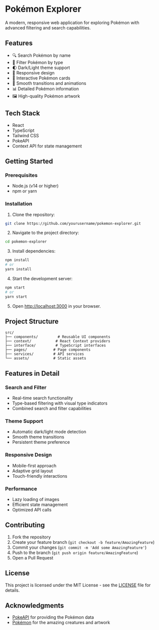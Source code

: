 # Pokémon Explorer

A modern, responsive web application for exploring Pokémon with advanced filtering and search capabilities.

## Features

- 🔍 Search Pokémon by name
- 🎨 Filter Pokémon by type
- 🌓 Dark/Light theme support
- 📱 Responsive design
- 🎯 Interactive Pokémon cards
- 🔄 Smooth transitions and animations
- 📊 Detailed Pokémon information
- 🖼️ High-quality Pokémon artwork

## Tech Stack

- React
- TypeScript
- Tailwind CSS
- PokeAPI
- Context API for state management

## Getting Started

### Prerequisites

- Node.js (v14 or higher)
- npm or yarn

### Installation

1. Clone the repository:
```bash
git clone https://github.com/yourusername/pokemon-explorer.git
```

2. Navigate to the project directory:
```bash
cd pokemon-explorer
```

3. Install dependencies:
```bash
npm install
# or
yarn install
```

4. Start the development server:
```bash
npm start
# or
yarn start
```

5. Open [http://localhost:3000](http://localhost:3000) in your browser.

## Project Structure

```
src/
├── components/         # Reusable UI components
├── context/           # React Context providers
├── interface/         # TypeScript interfaces
├── pages/            # Page components
├── services/         # API services
└── assets/           # Static assets
```

## Features in Detail

### Search and Filter
- Real-time search functionality
- Type-based filtering with visual type indicators
- Combined search and filter capabilities

### Theme Support
- Automatic dark/light mode detection
- Smooth theme transitions
- Persistent theme preference

### Responsive Design
- Mobile-first approach
- Adaptive grid layout
- Touch-friendly interactions

### Performance
- Lazy loading of images
- Efficient state management
- Optimized API calls

## Contributing

1. Fork the repository
2. Create your feature branch (`git checkout -b feature/AmazingFeature`)
3. Commit your changes (`git commit -m 'Add some AmazingFeature'`)
4. Push to the branch (`git push origin feature/AmazingFeature`)
5. Open a Pull Request

## License

This project is licensed under the MIT License - see the [LICENSE](LICENSE) file for details.

## Acknowledgments

- [PokeAPI](https://pokeapi.co/) for providing the Pokémon data
- [Pokémon](https://www.pokemon.com/) for the amazing creatures and artwork
